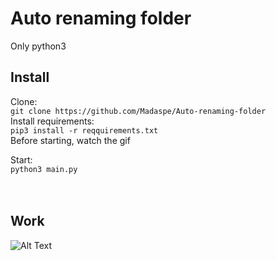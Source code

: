 # Auto renaming folder
Only python3

## Install
Clone: <br> `git clone https://github.com/Madaspe/Auto-renaming-folder` <br>
Install requirements: <br> `pip3 install -r reqquirements.txt` <br>
Before starting, watch the gif <br>

Start: <br> `python3 main.py` <br> <br> <br>

## Work

![Alt Text](https://i.imgur.com/Yy9OjIh.gif)